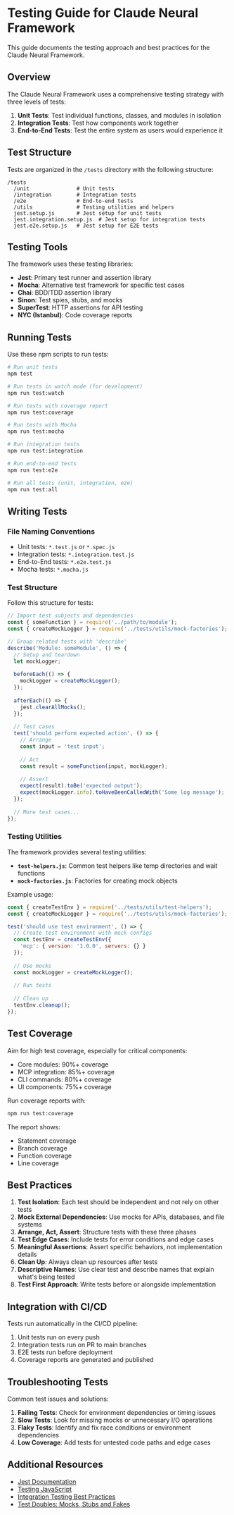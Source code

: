 # Testing Guide for Claude Neural Framework

This guide documents the testing approach and best practices for the Claude Neural Framework.

## Overview

The Claude Neural Framework uses a comprehensive testing strategy with three levels of tests:

1. **Unit Tests**: Test individual functions, classes, and modules in isolation
2. **Integration Tests**: Test how components work together
3. **End-to-End Tests**: Test the entire system as users would experience it

## Test Structure

Tests are organized in the `/tests` directory with the following structure:

```
/tests
  /unit               # Unit tests
  /integration        # Integration tests
  /e2e                # End-to-end tests
  /utils              # Testing utilities and helpers
  jest.setup.js       # Jest setup for unit tests
  jest.integration.setup.js  # Jest setup for integration tests
  jest.e2e.setup.js   # Jest setup for E2E tests
```

## Testing Tools

The framework uses these testing libraries:

- **Jest**: Primary test runner and assertion library
- **Mocha**: Alternative test framework for specific test cases
- **Chai**: BDD/TDD assertion library
- **Sinon**: Test spies, stubs, and mocks
- **SuperTest**: HTTP assertions for API testing
- **NYC (Istanbul)**: Code coverage reports

## Running Tests

Use these npm scripts to run tests:

```bash
# Run unit tests
npm test

# Run tests in watch mode (for development)
npm run test:watch

# Run tests with coverage report
npm run test:coverage

# Run tests with Mocha
npm run test:mocha

# Run integration tests
npm run test:integration

# Run end-to-end tests
npm run test:e2e

# Run all tests (unit, integration, e2e)
npm run test:all
```

## Writing Tests

### File Naming Conventions

- Unit tests: `*.test.js` or `*.spec.js`
- Integration tests: `*.integration.test.js`
- End-to-End tests: `*.e2e.test.js`
- Mocha tests: `*.mocha.js`

### Test Structure

Follow this structure for tests:

```javascript
// Import test subjects and dependencies
const { someFunction } = require('../path/to/module');
const { createMockLogger } = require('../tests/utils/mock-factories');

// Group related tests with 'describe'
describe('Module: someModule', () => {
  // Setup and teardown
  let mockLogger;
  
  beforeEach(() => {
    mockLogger = createMockLogger();
  });
  
  afterEach(() => {
    jest.clearAllMocks();
  });
  
  // Test cases
  test('should perform expected action', () => {
    // Arrange
    const input = 'test input';
    
    // Act
    const result = someFunction(input, mockLogger);
    
    // Assert
    expect(result).toBe('expected output');
    expect(mockLogger.info).toHaveBeenCalledWith('Some log message');
  });
  
  // More test cases...
});
```

### Testing Utilities

The framework provides several testing utilities:

- **`test-helpers.js`**: Common test helpers like temp directories and wait functions
- **`mock-factories.js`**: Factories for creating mock objects

Example usage:

```javascript
const { createTestEnv } = require('../tests/utils/test-helpers');
const { createMockLogger } = require('../tests/utils/mock-factories');

test('should use test environment', () => {
  // Create test environment with mock configs
  const testEnv = createTestEnv({
    'mcp': { version: '1.0.0', servers: {} }
  });
  
  // Use mocks
  const mockLogger = createMockLogger();
  
  // Run tests
  
  // Clean up
  testEnv.cleanup();
});
```

## Test Coverage

Aim for high test coverage, especially for critical components:

- Core modules: 90%+ coverage
- MCP integration: 85%+ coverage
- CLI commands: 80%+ coverage
- UI components: 75%+ coverage

Run coverage reports with:

```bash
npm run test:coverage
```

The report shows:
- Statement coverage
- Branch coverage
- Function coverage
- Line coverage

## Best Practices

1. **Test Isolation**: Each test should be independent and not rely on other tests
2. **Mock External Dependencies**: Use mocks for APIs, databases, and file systems
3. **Arrange, Act, Assert**: Structure tests with these three phases
4. **Test Edge Cases**: Include tests for error conditions and edge cases
5. **Meaningful Assertions**: Assert specific behaviors, not implementation details
6. **Clean Up**: Always clean up resources after tests
7. **Descriptive Names**: Use clear test and describe names that explain what's being tested
8. **Test First Approach**: Write tests before or alongside implementation

## Integration with CI/CD

Tests run automatically in the CI/CD pipeline:

1. Unit tests run on every push
2. Integration tests run on PR to main branches
3. E2E tests run before deployment
4. Coverage reports are generated and published

## Troubleshooting Tests

Common test issues and solutions:

1. **Failing Tests**: Check for environment dependencies or timing issues
2. **Slow Tests**: Look for missing mocks or unnecessary I/O operations
3. **Flaky Tests**: Identify and fix race conditions or environment dependencies
4. **Low Coverage**: Add tests for untested code paths and edge cases

## Additional Resources

- [Jest Documentation](https://jestjs.io/docs/getting-started)
- [Testing JavaScript](https://testingjavascript.com/)
- [Integration Testing Best Practices](https://martinfowler.com/bliki/IntegrationTest.html)
- [Test Doubles: Mocks, Stubs and Fakes](https://martinfowler.com/bliki/TestDouble.html)